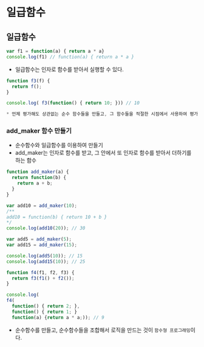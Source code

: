 # 일급함수

## 일급함수

```javascript
var f1 = function(a) { return a * a}
console.log(f1) // function(a) { return a * a }
```

* 일급함수는 인자로 함수를 받아서 실행할 수 있다.

```javascript
function f3(f) {
  return f();
}

console.log( f3(function() { return 10; })) // 10

* 언제 평가해도 상관없는 순수 함수들을 만들고, 그 함수들을 적절한 시점에서 사용하여 평가하는 것이 중요하다.
```

### add_maker 함수 만들기
- 순수함수와 일급함수를 이용하여 만들기
- add_maker는 인자로 함수를 받고, 그 안에서 또 인자로 함수를 받아서 더하기를 하는 함수

```javascript
function add_maker(a) {
  return function(b) {
    return a + b;
  }
}

var add10 = add_maker(10);
/**
add10 = function(b) { return 10 + b }
*/
console.log(add10(20)); // 30

var add5 = add_maker(5);
var add15 = add_maker(15);

console.log(add5(10)); // 15
console.log(add15(10)); // 25
```

```javascript
function f4(f1, f2, f3) {
  return f3(f1() + f2());
}

console.log(
f4(
  function() { return 2; },
  function() { return 1; }
  function(a) {return a * a;)); // 9
```

* 순수함수를 만들고, 순수함수들을 조합해서 로직을 만드는 것이 `함수형 프로그래밍`이다.